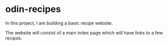 # odin-recipes

In this project, I am building a basic recipe website.

The website will consist of a main index page which will have links to a few recipes.